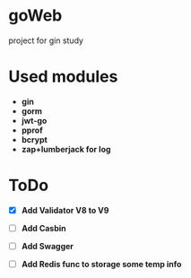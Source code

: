 # goWeb
project for gin study
   
   
# Used modules
- **gin**  
- **gorm**
- **jwt-go**   
- **pprof**  
- **bcrypt**
- **zap+lumberjack for log**  
     
     
# ToDo
- [X] **Add Validator V8 to V9**  
- [ ] **Add Casbin**  
- [ ] **Add Swagger**
- [ ] **Add Redis func to storage some temp info**
    
    


